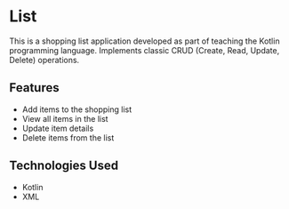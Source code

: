 # List
This is a shopping list application developed as part of teaching the Kotlin programming language. Implements classic CRUD (Create, Read, Update, Delete) operations.

## Features

- Add items to the shopping list
- View all items in the list
- Update item details
- Delete items from the list

## Technologies Used

- Kotlin
- XML
